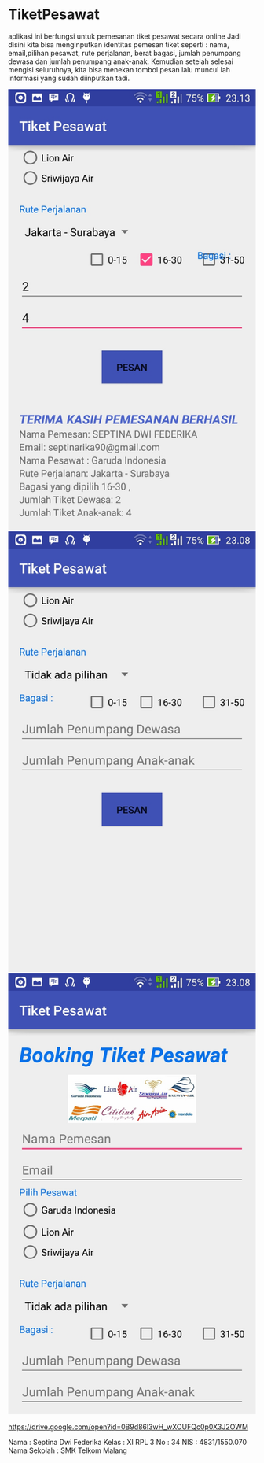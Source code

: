# TiketPesawat

aplikasi ini berfungsi untuk pemesanan tiket pesawat secara online  Jadi disini kita bisa menginputkan identitas pemesan tiket 
seperti : nama, email,pilihan pesawat, rute perjalanan, berat bagasi, jumlah penumpang dewasa dan jumlah penumpang anak-anak.
Kemudian setelah selesai mengisi seluruhnya, kita bisa menekan tombol pesan lalu muncul lah informasi yang sudah diinputkan tadi.

![Screenshot](https://github.com/septinadf/TiketPesawat/blob/master/WhatsApp%20Image%202016-09-12%20at%2011.15.29%20PM.jpeg)
![Screenshot](https://github.com/septinadf/TiketPesawat/blob/master/WhatsApp%20Image%202016-09-12%20at%2011.15.32%20PM.jpeg)
![Screenshot](https://github.com/septinadf/TiketPesawat/blob/master/WhatsApp%20Image%202016-09-12%20at%2011.15.33%20PM.jpeg)

https://drive.google.com/open?id=0B9d86l3wH_wXOUFQc0p0X3J2OWM

Nama : Septina Dwi Federika
Kelas : XI RPL 3
No : 34
NIS : 4831/1550.070
Nama Sekolah : SMK Telkom Malang

